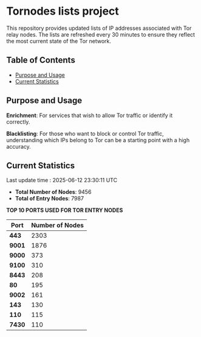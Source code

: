 # Tornodes lists project

This repository provides updated lists of IP addresses associated with Tor relay nodes. The lists are refreshed every 30 minutes to ensure they reflect the most current state of the Tor network.

## Table of Contents

- [Purpose and Usage](#purpose-and-usage)
- [Current Statistics](#current-statistics)


## Purpose and Usage

**Enrichment**: For services that wish to allow Tor traffic or identify it correctly.

**Blacklisting**: For those who want to block or control Tor traffic, understanding which IPs belong to Tor can be a starting point with a high accuracy.

## Current Statistics

Last update time : 2025-06-12 23:30:11 UTC

- **Total Number of Nodes**: 9456
- **Total of Entry Nodes**: 7987

**TOP 10 PORTS USED FOR TOR ENTRY NODES**

| **Port** | **Number of Nodes** |
|------|-----------------|
| **443**   | 2303  |
| **9001**   | 1876  |
| **9000**   | 373  |
| **9100**   | 310  |
| **8443**   | 208  |
| **80**   | 195  |
| **9002**   | 161  |
| **143**   | 130  |
| **110**   | 115  |
| **7430**   | 110  |

